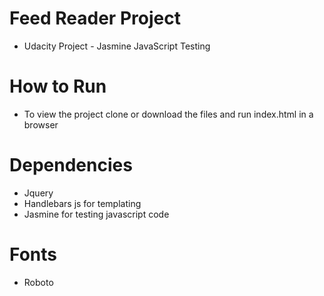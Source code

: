 # Feed Reader Project
* Udacity Project - Jasmine JavaScript Testing

# How to Run
* To view the project clone or download the files and run index.html in a browser

# Dependencies 
* Jquery
* Handlebars js for templating
* Jasmine for testing javascript code

# Fonts
* Roboto
